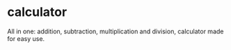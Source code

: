 # calculator
All in one: addition, subtraction, multiplication and division, calculator made for easy use.
